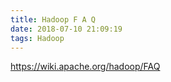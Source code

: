 ```yaml
---
title: Hadoop F A Q
date: 2018-07-10 21:09:19
tags: Hadoop
---
```

https://wiki.apache.org/hadoop/FAQ